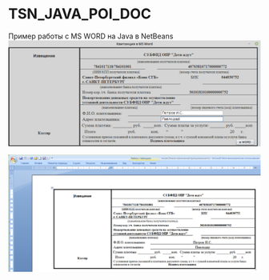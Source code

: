 # TSN_JAVA_POI_DOC
Пример работы с MS WORD на Java в NetBeans 
![srcreenshot](screenshot1.png)

![srcreenshot](screenshot2.png)
